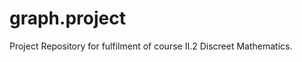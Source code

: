 graph.project
=============

Project Repository for fulfilment of course II.2 Discreet Mathematics.
